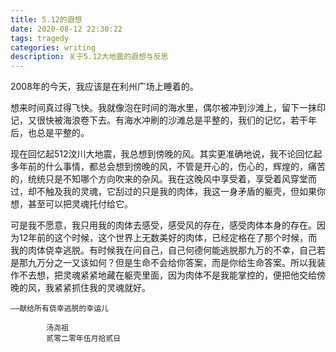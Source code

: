 ```yaml
---
title: 5.12的遐想
date: 2020-08-12 22:30:22
tags: tragedy
categories: writing
description: 关于5.12大地震的遐想与反思
---
```


2008年的今天，我应该是在利州广场上睡着的。

想来时间真过得飞快。我就像泡在时间的海水里，偶尔被冲到沙滩上，留下一抹印记，又很快被海浪卷下去。有海水冲刷的沙滩总是平整的，我们的记忆，若干年后，也总是平整的。

现在回忆起512汶川大地震，我总想到傍晚的风。其实更准确地说，我不论回忆起多年前的什么事情，都总会想到傍晚的风，不管是开心的，伤心的，辉煌的，痛苦的，统统只是不知哪个方向吹来的杂风。我在这晚风中享受着，享受着风穿堂而过，却不触及我的灵魂，它刮过的只是我的肉体，我这一身矛盾的躯壳，但如果你想，甚至可以把灵魂托付给它。

可是我不愿意，我只用我的肉体去感受，感受风的存在，感受肉体本身的存在。因为12年前的这个时候，这个世界上无数美好的肉体，已经定格在了那个时候，而我的肉体侥幸逃脱。有时候我在问自己，自己何德何能逃脱那九万的不幸，自己若是那九万分之一又该如何？但是生命不会给你答案，而是你给生命答案。所以我装作不去想，把灵魂紧紧地藏在躯壳里面，因为肉体不是我能掌控的，便把他交给傍晚的风，我紧紧抓住我的灵魂就好。

	——献给所有侥幸逃脱的幸运儿

			汤尧祖
			贰零二零年伍月拾贰日
